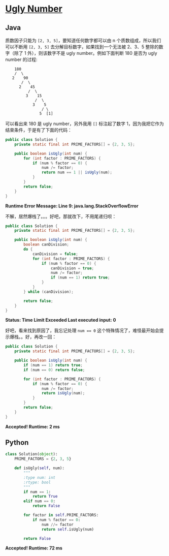 # [Ugly Number](https://leetcode.com/problems/ugly-number/)

## Java

质数因子只能为 `[2, 3, 5]`，要知道任何数字都可以由 n 个质数组成，所以我们可以不断用 `[2, 3, 5]` 去分解目标数字，如果找到一个无法被 2、3、5 整除的数字（除了 1 外），则该数字不是 ugly number。例如下面判断 180 是否为 ugly number 的过程:

```
    180
    /  \
   2    90
       /  \
      2    45
          /  \
         3    15
             /  \
            3    5
                / \
               5  [1]
```

可以看出来 180 是 ugly number，另外我用 `[]` 标注起了数字 1，因为我把它作为结束条件，于是有了下面的代码：

```java
public class Solution {
    private static final int PRIME_FACTORS[] = {2, 3, 5};

    public boolean isUgly(int num) {
        for (int factor : PRIME_FACTORS) {
            if (num % factor == 0) {
                num /= factor;
                return num == 1 || isUgly(num);
            }
        }
        return false;
    }
}
```

**Runtime Error Message:  Line 9: java.lang.StackOverflowError**

不解，居然爆栈了。。。好吧，那就改下，不用尾递归呗：

```java
public class Solution {
    private static final int PRIME_FACTORS[] = {2, 3, 5};

    public boolean isUgly(int num) {
        boolean canDivision;
        do {
            canDivision = false;
            for (int factor : PRIME_FACTORS) {
                if (num % factor == 0) {
                    canDivision = true;
                    num /= factor;
                    if (num == 1) return true;
                }
            }
        } while (canDivision);

        return false;
    }
}
```

**Status: Time Limit Exceeded   Last executed input: 0**

好吧，看来找到原因了，我忘记处理 `num == 0` 这个特殊情况了，难怪最开始会提示爆栈。。好，再改一回：

```java
public class Solution {
    private static final int PRIME_FACTORS[] = {2, 3, 5};

    public boolean isUgly(int num) {
        if (num == 1) return true;
        if (num == 0) return false;

        for (int factor : PRIME_FACTORS) {
            if (num % factor == 0) {
                num /= factor;
                return isUgly(num);
            }
        }
        return false;
    }
}
```

**Accepted!  Runtime: 2 ms**

## Python

```python
class Solution(object):
    PRIME_FACTORS = {2, 3, 5}

    def isUgly(self, num):
        """
        :type num: int
        :rtype: bool
        """
        if num == 1:
            return True
        elif num == 0:
            return False

        for factor in self.PRIME_FACTORS:
            if num % factor == 0:
                num //= factor
                return self.isUgly(num)

        return False
```

**Accepted!  Runtime: 72 ms**